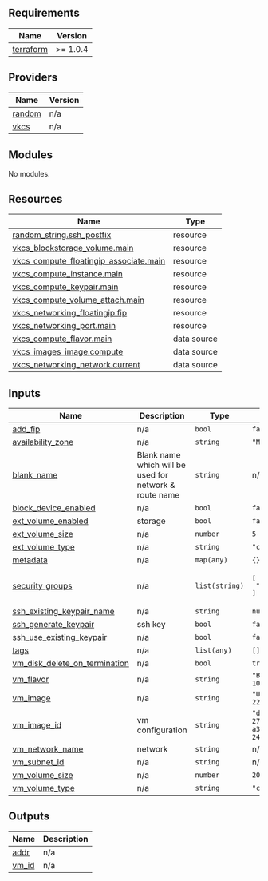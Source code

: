 <!-- BEGIN_TF_DOCS -->
## Requirements

| Name | Version |
|------|---------|
| <a name="requirement_terraform"></a> [terraform](#requirement\_terraform) | >= 1.0.4 |

## Providers

| Name | Version |
|------|---------|
| <a name="provider_random"></a> [random](#provider\_random) | n/a |
| <a name="provider_vkcs"></a> [vkcs](#provider\_vkcs) | n/a |

## Modules

No modules.

## Resources

| Name | Type |
|------|------|
| [random_string.ssh_postfix](https://registry.terraform.io/providers/hashicorp/random/latest/docs/resources/string) | resource |
| [vkcs_blockstorage_volume.main](https://registry.terraform.io/providers/vk-cs/vkcs/latest/docs/resources/blockstorage_volume) | resource |
| [vkcs_compute_floatingip_associate.main](https://registry.terraform.io/providers/vk-cs/vkcs/latest/docs/resources/compute_floatingip_associate) | resource |
| [vkcs_compute_instance.main](https://registry.terraform.io/providers/vk-cs/vkcs/latest/docs/resources/compute_instance) | resource |
| [vkcs_compute_keypair.main](https://registry.terraform.io/providers/vk-cs/vkcs/latest/docs/resources/compute_keypair) | resource |
| [vkcs_compute_volume_attach.main](https://registry.terraform.io/providers/vk-cs/vkcs/latest/docs/resources/compute_volume_attach) | resource |
| [vkcs_networking_floatingip.fip](https://registry.terraform.io/providers/vk-cs/vkcs/latest/docs/resources/networking_floatingip) | resource |
| [vkcs_networking_port.main](https://registry.terraform.io/providers/vk-cs/vkcs/latest/docs/resources/networking_port) | resource |
| [vkcs_compute_flavor.main](https://registry.terraform.io/providers/vk-cs/vkcs/latest/docs/data-sources/compute_flavor) | data source |
| [vkcs_images_image.compute](https://registry.terraform.io/providers/vk-cs/vkcs/latest/docs/data-sources/images_image) | data source |
| [vkcs_networking_network.current](https://registry.terraform.io/providers/vk-cs/vkcs/latest/docs/data-sources/networking_network) | data source |

## Inputs

| Name | Description | Type | Default | Required |
|------|-------------|------|---------|:--------:|
| <a name="input_add_fip"></a> [add\_fip](#input\_add\_fip) | n/a | `bool` | `false` | no |
| <a name="input_availability_zone"></a> [availability\_zone](#input\_availability\_zone) | n/a | `string` | `"MS1"` | no |
| <a name="input_blank_name"></a> [blank\_name](#input\_blank\_name) | Blank name which will be used for network & route name | `string` | n/a | yes |
| <a name="input_block_device_enabled"></a> [block\_device\_enabled](#input\_block\_device\_enabled) | n/a | `bool` | `false` | no |
| <a name="input_ext_volume_enabled"></a> [ext\_volume\_enabled](#input\_ext\_volume\_enabled) | storage | `bool` | `false` | no |
| <a name="input_ext_volume_size"></a> [ext\_volume\_size](#input\_ext\_volume\_size) | n/a | `number` | `5` | no |
| <a name="input_ext_volume_type"></a> [ext\_volume\_type](#input\_ext\_volume\_type) | n/a | `string` | `"ceph-hdd"` | no |
| <a name="input_metadata"></a> [metadata](#input\_metadata) | n/a | `map(any)` | `{}` | no |
| <a name="input_security_groups"></a> [security\_groups](#input\_security\_groups) | n/a | `list(string)` | <pre>[<br>  "default"<br>]</pre> | no |
| <a name="input_ssh_existing_keypair_name"></a> [ssh\_existing\_keypair\_name](#input\_ssh\_existing\_keypair\_name) | n/a | `string` | `null` | no |
| <a name="input_ssh_generate_keypair"></a> [ssh\_generate\_keypair](#input\_ssh\_generate\_keypair) | ssh key | `bool` | `false` | no |
| <a name="input_ssh_use_existing_keypair"></a> [ssh\_use\_existing\_keypair](#input\_ssh\_use\_existing\_keypair) | n/a | `bool` | `false` | no |
| <a name="input_tags"></a> [tags](#input\_tags) | n/a | `list(any)` | `[]` | no |
| <a name="input_vm_disk_delete_on_termination"></a> [vm\_disk\_delete\_on\_termination](#input\_vm\_disk\_delete\_on\_termination) | n/a | `bool` | `true` | no |
| <a name="input_vm_flavor"></a> [vm\_flavor](#input\_vm\_flavor) | n/a | `string` | `"Basic-1-1-10"` | no |
| <a name="input_vm_image"></a> [vm\_image](#input\_vm\_image) | n/a | `string` | `"Ubuntu-22.04-202208"` | no |
| <a name="input_vm_image_id"></a> [vm\_image\_id](#input\_vm\_image\_id) | vm configuration | `string` | `"d853edd0-27b3-4385-a380-248ac8e40956"` | no |
| <a name="input_vm_network_name"></a> [vm\_network\_name](#input\_vm\_network\_name) | network | `string` | n/a | yes |
| <a name="input_vm_subnet_id"></a> [vm\_subnet\_id](#input\_vm\_subnet\_id) | n/a | `string` | n/a | yes |
| <a name="input_vm_volume_size"></a> [vm\_volume\_size](#input\_vm\_volume\_size) | n/a | `number` | `20` | no |
| <a name="input_vm_volume_type"></a> [vm\_volume\_type](#input\_vm\_volume\_type) | n/a | `string` | `"ceph-ssd"` | no |

## Outputs

| Name | Description |
|------|-------------|
| <a name="output_addr"></a> [addr](#output\_addr) | n/a |
| <a name="output_vm_id"></a> [vm\_id](#output\_vm\_id) | n/a |
<!-- END_TF_DOCS -->